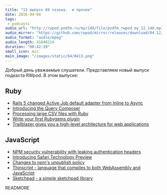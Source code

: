 ```yaml
---
title: "13 выпуск 04 сезона.  и прочее"
date: 2016-04-04
tags:
 - podcasts
audio_url: "http://rwpod.podfm.ru/my/148/file/podfm_rwpod_my_12_148.mp3"
audio_mirror: "https://github.com/rwpod/mirror/releases/download/04.12/0412.mp3"
audio_format: "audio/mpeg"
audio_length: 41040224
duration: "00:42:39"
small_icon: mic
main_image: "/images/static/04/0413.png"
---
```


Добрый день уважаемые слушатели. Представляем новый выпуск подкаста RWpod. В этом выпуске:

## Ruby

 - [Rails 5 changed Active Job default adapter from Inline to Async](http://blog.bigbinary.com/2016/03/29/rails-5-changed-default-active-job-adapter-to-async.html)
 - [Introducing the Query Composer](http://weblog.jamisbuck.org/2016/3/26/introducing-query-composer.html)
 - [Processing large CSV files with Ruby](http://dalibornasevic.com/posts/68-processing-large-csv-files-with-ruby)
 - [Write your first Rubygems plugin](http://eftimov.net/your-first-rubygems-plugin)
 - [Trailblazer gives you a high-level architecture for web applications](http://trailblazer.to/)

## JavaScript

 - [NPM security vulnerability with leaking authentication headers](http://nodejs.org/en/blog/vulnerability/npm-tokens-leak-march-2016/)
 - [Introducing Safari Technology Preview](https://webkit.org/blog/6017/introducing-safari-technology-preview/)
 - [Changes to npm's unpublish policy](http://blog.npmjs.org/post/141905368000/changes-to-npms-unpublish-policy)
 - [Thinscript - language that compiles to both WebAssembly and JavaScript](http://evanw.github.io/thinscript/)
 - [Sketchpad - a simple sketchpad library](http://yiom.github.io/sketchpad/)


READMORE

